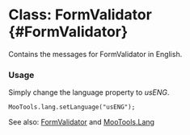 Class: FormValidator {#FormValidator}
=====================================

Contains the messages for FormValidator in English.

### Usage

Simply change the language property to *usENG*.

	MooTools.lang.setLanguage("usENG");

See also: [FormValidator][] and [MooTools.Lang][]

[FormValidator]: http://www.mootools.net/more/docs/Forms/FormValidator#FormValidator
[MooTools.Lang]: http://www.mootools.net/more/docs/Core/MooTools.Lang
